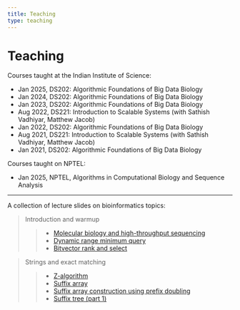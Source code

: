 ```yaml
---
title: Teaching
type: teaching
---
```

<head>
  <link
    href="https://fonts.googleapis.com/css?family=Montserrat"
    rel="stylesheet"
  />
  <link rel="stylesheet" href="../../assets/css/main.css" />
</head>

# Teaching

Courses taught at the Indian Institute of Science:
- Jan 2025, DS202: Algorithmic Foundations of Big Data Biology
- Jan 2024, DS202: Algorithmic Foundations of Big Data Biology
- Jan 2023, DS202: Algorithmic Foundations of Big Data Biology
- Aug 2022, DS221: Introduction to Scalable Systems (with Sathish Vadhiyar, Matthew Jacob)
- Jan 2022, DS202: Algorithmic Foundations of Big Data Biology
- Aug 2021, DS221: Introduction to Scalable Systems (with Sathish Vadhiyar, Matthew Jacob)
- Jan 2021, DS202: Algorithmic Foundations of Big Data Biology

Courses taught on NPTEL:
- Jan 2025, NPTEL, Algorithms in Computational Biology and Sequence Analysis

---

A collection of lecture slides on bioinformatics topics:

>Introduction and warmup
>> - [Molecular biology and high-throughput sequencing](https://drive.google.com/file/d/1j8XgJFXt_oz2kxn3Nxf9s_h-FdldCL5n/view?usp=share_link)
>> - [Dynamic range minimum query](https://drive.google.com/file/d/18LDPUYpIkQ39aG78DzXPH0kgMMKcO_Rg/view?usp=share_link)
>> - [Bitvector rank and select](https://drive.google.com/file/d/1EaJKNhctkBpRP30L6lC-bPNcyT1_bWD1/view?usp=share_link)

>Strings and exact matching
>> - [Z-algorithm](https://drive.google.com/file/d/1Gx8LU0gKPq7xmFNzByWR0Wo0xVOYz9bD/view?usp=share_link)
>> - [Suffix array](https://drive.google.com/file/d/1whuUw3BJZRZQI9LRO_Vulg_lkAQWOY90/view?usp=share_link)
>> - [Suffix array construction using prefix doubling](https://drive.google.com/file/d/15feECn9NO2e9eqbX1ddJ0V_HH9npC_uK/view?usp=share_link)
>> - [Suffix tree (part 1)](https://drive.google.com/file/d/1hNEmECR_IMglYymHqdO1UJepPsfW4N8V/view?usp=share_link)
